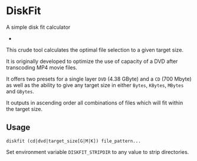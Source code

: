 # DiskFit
A simple disk fit calculator

-
This crude tool calculates the optimal file selection to a given target size.

It is originally developed to optimize the use of capacity of a DVD after transcoding MP4 movie files.

It offers two presets for a single layer `DVD` (4.38 GByte) and a `CD` (700 Mbyte) as well as the ability 
to give any target size in either `Bytes`, `KBytes`, `MBytes` and `GBytes`.

It outputs in ascending order all combinations of files which will fit within the target size.

## Usage
``diskfit (cd|dvd|target_size[G|M|K]) file_pattern...``

Set environment variable `DISKFIT_STRIPDIR` to any value to strip directories.
